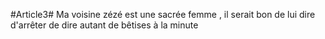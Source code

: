 #Article3#
Ma voisine zézé est une sacrée femme , il serait bon de lui dire d'arrêter de dire autant de bêtises à la minute